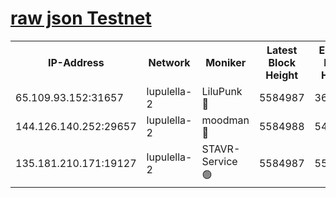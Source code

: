 [raw json Testnet](https://rpc-check.jaclalt.stavr.tech/jaclalt/rpc-jaclalt-result.json)
=

<table><tr><th>IP-Address</th><th>Network</th><th>Moniker</th><th>Latest Block Height</th><th>Earliest Block Height</th><th>Catching Up</th><th>Voting Power</th><th>Scan Time</th></tr><tr><td>65.109.93.152:31657</td><td>lupulella-2</td><td>LiluPunk 🔴</td><td>5584987</td><td>3688866</td><td>False</td><td>685033</td><td>2023-12-05T22:22:02.922994528UTC</td></tr><tr><td>144.126.140.252:29657</td><td>lupulella-2</td><td>moodman 🔴</td><td>5584988</td><td>5484988</td><td>False</td><td>769094</td><td>2023-12-05T22:22:09.795915703UTC</td></tr><tr><td>135.181.210.171:19127</td><td>lupulella-2</td><td>STAVR-Service 🟢</td><td>5584987</td><td>5582201</td><td>False</td><td>0</td><td>2023-12-05T22:22:02.558640799UTC</td></tr></table>
